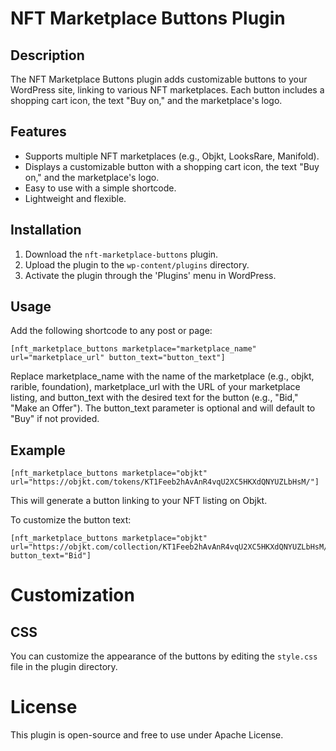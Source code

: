 
# NFT Marketplace Buttons Plugin

## Description
The NFT Marketplace Buttons plugin adds customizable buttons to your WordPress site, linking to various NFT marketplaces. Each button includes a shopping cart icon, the text "Buy on," and the marketplace's logo.

## Features
- Supports multiple NFT marketplaces (e.g., Objkt, LooksRare, Manifold).
- Displays a customizable button with a shopping cart icon, the text "Buy on," and the marketplace's logo.
- Easy to use with a simple shortcode.
- Lightweight and flexible.

## Installation
1. Download the `nft-marketplace-buttons` plugin.
1. Upload the plugin to the `wp-content/plugins` directory.
1. Activate the plugin through the 'Plugins' menu in WordPress.

## Usage
Add the following shortcode to any post or page:
```text
[nft_marketplace_buttons marketplace="marketplace_name" url="marketplace_url" button_text="button_text"]
```
Replace marketplace_name with the name of the marketplace (e.g., objkt, rarible, foundation), marketplace_url with the URL of your marketplace listing, and button_text with the desired text for the button (e.g., "Bid," "Make an Offer"). The button_text parameter is optional and will default to "Buy" if not provided.

## Example
```text
[nft_marketplace_buttons marketplace="objkt" url="https://objkt.com/tokens/KT1Feeb2hAvAnR4vqU2XC5HKXdQNYUZLbHsM/"]
```
This will generate a button linking to your NFT listing on Objkt.  

To customize the button text:
```text
[nft_marketplace_buttons marketplace="objkt" url="https://objkt.com/collection/KT1Feeb2hAvAnR4vqU2XC5HKXdQNYUZLbHsM/" button_text="Bid"]
```

# Customization
## CSS
You can customize the appearance of the buttons by editing the `style.css` file in the plugin directory.

# License

This plugin is open-source and free to use under Apache License.
